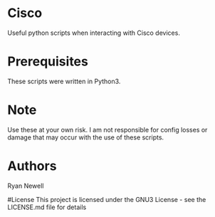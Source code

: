 # Cisco
Useful python scripts when interacting with Cisco devices.

# Prerequisites
These scripts were written in Python3. 


# Note
Use these at your own risk. I am not responsible for config losses or damage that may occur with the use of these scripts.

# Authors
Ryan Newell

#License
This project is licensed under the GNU3 License - see the LICENSE.md file for details

